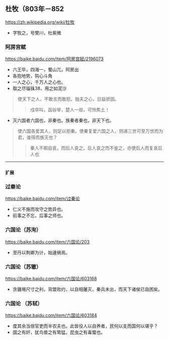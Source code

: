 ## 杜牧（803年－852
https://zh.wikipedia.org/wiki/杜牧
- 字牧之，号樊川，杜紫微
### 阿房宫赋
https://baike.baidu.com/item/阿房宫赋/2196073
- 六王毕，四海一，蜀山兀，阿房出
- 各抱地势，钩心斗角
- 一人之心，千万人之心也。
- 取之尽锱铢38，用之如泥沙
>使天下之人，不敢言而敢怒。独夫之心，日益骄固。
>>戍卒叫，函谷举，楚人一炬，可怜焦土！
- 灭六国者六国也，非秦也。族秦者秦也，非天下也。
>使六国各爱其人，则足以拒秦。使秦复爱六国之人，则递三世可至万世而为君，谁得而族灭也？
>>秦人不暇自哀，而后人哀之。后人哀之而不鉴之，亦使后人而复哀后人也
---
### `扩展`
### 过秦论
https://baike.baidu.com/item/过秦论
- 仁义不施而攻守之势异也。
- 前事之不忘，后事之师也。
### 六国论（苏洵）
https://baike.baidu.com/item/六国论/203
- 至丹以荆卿为计，始速祸焉。
### 六国论（苏辙）
https://baike.baidu.com/item/六国论/603168
- 贪疆埸尺寸之利，背盟败约，以自相屠灭，秦兵未出，而天下诸侯已自困矣。
### 六国论 （苏轼）
https://baike.baidu.com/item/六国论/603184
- 度其余当倍官吏而半农夫也。此皆役人以自养者，民何以支而国何以堪乎？
- 国之有奸，犹鸟兽之有鸷猛，昆虫之有毒螫也。